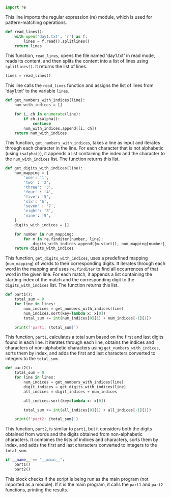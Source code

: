 ```python
import re
```
This line imports the regular expression (re) module, which is used for pattern-matching operations.

```python
def read_lines():
    with open('day1.txt', 'r') as f:
        lines = f.read().splitlines()
    return lines
```
This function, `read_lines`, opens the file named 'day1.txt' in read mode, reads its content, and then splits the content into a list of lines using `splitlines()`. It returns the list of lines.

```python
lines = read_lines()
```
This line calls the `read_lines` function and assigns the list of lines from 'day1.txt' to the variable `lines`.

```python
def get_numbers_with_indices(line):
    num_with_indices = []

    for i, ch in enumerate(line):
        if ch.isalpha():
            continue
        num_with_indices.append([i, ch])
    return num_with_indices
```
This function, `get_numbers_with_indices`, takes a line as input and iterates through each character in the line. For each character that is not alphabetic (using `isalpha()`), it appends a list containing the index and the character to the `num_with_indices` list. The function returns this list.

```python
def get_digits_with_indices(line):
    num_mapping = {
        'one': '1',
        'two' : '2',
        'three': '3',
        'four' : '4',
        'five': '5',
        'six': '6',
        'seven' : '7',
        'eight': '8',
        'nine': '9',
    }
    digits_with_indices = []

    for number in num_mapping:
        for m in re.finditer(number, line):
            digits_with_indices.append([m.start(), num_mapping[number]])
    return digits_with_indices
```
This function, `get_digits_with_indices`, uses a predefined mapping (`num_mapping`) of words to their corresponding digits. It iterates through each word in the mapping and uses `re.finditer` to find all occurrences of that word in the given line. For each match, it appends a list containing the starting index of the match and the corresponding digit to the `digits_with_indices` list. The function returns this list.

```python
def part1():
    total_sum = 0
    for line in lines:
        num_indices = get_numbers_with_indices(line)
        num_indices.sort(key=lambda x: x[0])
        total_sum += int(num_indices[0][1] + num_indices[-1][1])

    print(f'part1: {total_sum}')
```
This function, `part1`, calculates a total sum based on the first and last digits found in each line. It iterates through each line, obtains the indices and characters of non-alphabetic characters using `get_numbers_with_indices`, sorts them by index, and adds the first and last characters converted to integers to the `total_sum`.

```python
def part2():
    total_sum = 0
    for line in lines:
        num_indices = get_numbers_with_indices(line)
        digit_indices = get_digits_with_indices(line)
        all_indices = digit_indices + num_indices

        all_indices.sort(key=lambda x: x[0])

        total_sum += int(all_indices[0][1] + all_indices[-1][1])

    print(f'part2: {total_sum}')
```
This function, `part2`, is similar to `part1`, but it considers both the digits obtained from words and the digits obtained from non-alphabetic characters. It combines the lists of indices and characters, sorts them by index, and adds the first and last characters converted to integers to the `total_sum`.

```python
if __name__ == "__main__":
    part1()
    part2()
```
This block checks if the script is being run as the main program (not imported as a module). If it is the main program, it calls the `part1` and `part2` functions, printing the results.
